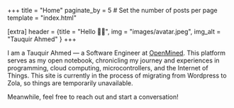 +++
title = "Home"
paginate_by = 5 # Set the number of posts per page
template = "index.html"

[extra]
header = {title = "Hello 👋🏼", img = "images/avatar.jpeg", img_alt = "Tauquir Ahmed" }
+++

I am a Tauquir Ahmed — a Software Engineer at [OpenMined](https://openmined.org/). This platform serves as my open notebook, chronicling my journey and experiences in programming, cloud computing, microcontrollers, and the Internet of Things. This site is currently in the process of migrating from Wordpress to Zola, so things are temporarily unavailable.

Meanwhile, feel free to reach out and start a conversation!
